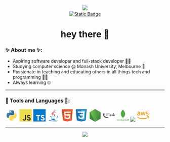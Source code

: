 <!-- ![Monkeytype screenshot](image.png) -->
<div id="header" align="center">
  <img src="https://media1.tenor.com/m/qb36GNMGgX0AAAAC/cat-computer.gif" width="230"/>
  <div id="badges">
    <a href="https://www.linkedin.com/in/rickyzhang10/">
      <img alt="Static Badge" src="https://img.shields.io/badge/LinkedIn-blue?style=for-the-badge&logo=linkedin">
    </a>
  </div>
  <h1>
    hey there 👋
  </h1>
</div>

### ✨ About me ✨:  
- Aspiring software developer and full-stack developer 👨‍💻
- Studying computer science @ Monash University, Melbourne 📘
-  Passionate in teaching and educating others in all things tech and programming 👨‍🏫
- Always learning 🤓

---

### 📏 Tools and Languages 📐:  
<div>
  <img src='https://github.com/devicons/devicon/blob/master/icons/python/python-original.svg' width='40'>
  <img src='https://github.com/devicons/devicon/blob/master/icons/javascript/javascript-original.svg' width='40'>
  <img src='https://github.com/devicons/devicon/blob/master/icons/typescript/typescript-original.svg' width='40'>
  <img src='https://github.com/devicons/devicon/blob/master/icons/java/java-original.svg' width='40'>
  <img src='https://github.com/devicons/devicon/blob/master/icons/html5/html5-original.svg' width='40'>
  <img src='https://github.com/devicons/devicon/blob/master/icons/css3/css3-original.svg' width='40'>
  <img src='https://github.com/devicons/devicon/blob/master/icons/nodejs/nodejs-original.svg' width='40'>
  <img src='https://github.com/devicons/devicon/blob/master/icons/flask/flask-original-wordmark.svg' width='40'>
  <img src='https://github.com/devicons/devicon/blob/master/icons/mongodb/mongodb-plain-wordmark.svg' width='40'>
  <img src="https://cdn.jsdelivr.net/gh/devicons/devicon@latest/icons/tailwindcss/tailwindcss-original.svg" width='40'/>      
  <img src='https://github.com/devicons/devicon/blob/master/icons/amazonwebservices/amazonwebservices-plain-wordmark.svg' width='40'>
</div>

---
<div align="center">
  <a href="https://github.com/anuraghazra/github-readme-stats">
    <img src="https://github-readme-stats.vercel.app/api/top-langs/?username=Rikidink&layout=donut&theme=github_dark_dimmed&hide=mdx" />
  </a>
</div>

<!--
**Rikidink/Rikidink** is a ✨ _special_ ✨ repository because its `README.md` (this file) appears on your GitHub profile.

Here are some ideas to get you started:

- 🔭 I’m currently working on ...
- 🌱 I’m currently learning ...
- 👯 I’m looking to collaborate on ...
- 🤔 I’m looking for help with ...
- 💬 Ask me about ...
- 📫 How to reach me: ...
- 😄 Pronouns: ...
- ⚡ Fun fact: ...
-->
